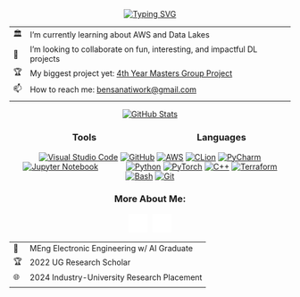 <div align="center">

<a href="https://github.com/ben-sanati">
    <img src="https://readme-typing-svg.demolab.com?font=Georgia&size=22&duration=2000&pause=100&multiline=true&width=435&height=85&center=true&lines=Ben+Sanati;Aspiring+Researcher+%26+Entrepreneur;DL+%7C+DRL+%7C+MADRL+%7C+CV" alt="Typing SVG"/>
</a>
<br/>

| | |
| :-- | :-- |
| 🏛️ | I’m currently learning about AWS and Data Lakes |
| 🚀 | I’m looking to collaborate on fun, interesting, and impactful DL projects |
| 🏆 | My biggest project yet: [4th Year Masters Group Project](https://github.com/TrainOrg52/AutoSign) |
| 📫 | How to reach me: bensanatiwork@gmail.com |
| | |


<a href="https://github.com/ben-sanati">
    <img src="https://github-readme-stats-eight-theta.vercel.app/api?username=ben-sanati&count_private=true&show_icons=true&hide_border=true&cardType=level&theme=tokyonight&icon_color=aa00d6&text_color=22d6c4" alt="GitHub Stats"/>
</a>

### &emsp;&emsp;Tools&emsp;&emsp;&emsp;&emsp;&emsp;&emsp;&emsp;&emsp;&emsp;&emsp;&emsp;Languages

<a href="https://code.visualstudio.com/"><img alt="Visual Studio Code" src="https://cdn.jsdelivr.net/gh/devicons/devicon/icons/vscode/vscode-original.svg" width="33px" /></a>
<a href="https://github.com/"><img alt="GitHub" src="https://user-images.githubusercontent.com/3369400/139447912-e0f43f33-6d9f-45f8-be46-2df5bbc91289.png" width="33px" /></a>
<a href="https://aws.amazon.com"><img alt="AWS" src="https://static-00.iconduck.com/assets.00/aws-icon-2048x2048-ptyrjxdo.png" width="36px" /></a>
<a href="https://www.jetbrains.com/clion/"><img alt="CLion" src="https://upload.wikimedia.org/wikipedia/commons/6/62/Clion.svg" width="33px" /></a>
<a href="https://www.jetbrains.com/pycharm/"><img alt="PyCharm" src="https://upload.wikimedia.org/wikipedia/commons/1/1d/PyCharm_Icon.svg" width="33px" /></a>
<a href="https://jupyter.org/"><img alt="Jupyter Notebook" src="https://upload.wikimedia.org/wikipedia/commons/3/38/Jupyter_logo.svg" width="33px" /></a>
&emsp;&emsp;&emsp;
<a href="https://www.python.org/"><img alt="Python" src="https://upload.wikimedia.org/wikipedia/commons/c/c3/Python-logo-notext.svg" width="35px" /></a>
<a href="https://pytorch.org/get-started/locally/"><img alt="PyTorch" src="https://upload.wikimedia.org/wikipedia/commons/1/10/PyTorch_logo_icon.svg" width="30px" /></a>
<a href="https://en.wikipedia.org/wiki/C%2B%2B"><img alt="C++" src="https://upload.wikimedia.org/wikipedia/commons/1/18/ISO_C%2B%2B_Logo.svg" width="33px" /></a>
<a href="https://www.terraform.io/"><img alt="Terraform" src="https://encore.dev/assets/resources/terraform_cover.png" width="35px" /></a>
<a href="https://www.gnu.org/software/bash/"><img alt="Bash" src="https://upload.wikimedia.org/wikipedia/commons/4/4b/Bash_Logo_Colored.svg" width="33px" /></a>
<a href="https://git-scm.com/"><img alt="Git" src="https://upload.wikimedia.org/wikipedia/commons/3/3f/Git_icon.svg" width="30px" /></a>

### More About Me:

<a href="./files/CV.pdf"><img alt="CV" src="./img/CV.png" width="33px" /></a>&ensp;
<a href="https://www.linkedin.com/in/benjamin-sanati"><img alt="LinkedIn" src="./img/linkedin-dark.svg" width="33px" /></a>

| | |
| :-- | :-- |
| 🤖 | MEng Electronic Engineering w/ AI Graduate |
| 🏆 | 2022 UG Research Scholar |
| 🌐 | 2024 Industry-University Research Placement |
| | |

</div>
